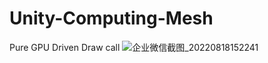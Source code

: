 # Unity-Computing-Mesh
Pure GPU Driven Draw call
![企业微信截图_20220818152241](https://user-images.githubusercontent.com/11438971/185334939-ce578cd3-cefe-4160-9301-880973484e7e.png)
